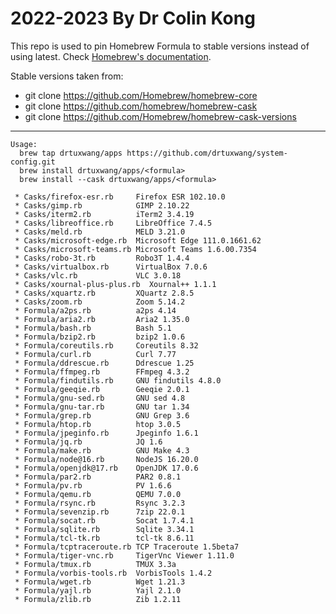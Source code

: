 # 2022-2023  By Dr Colin Kong

This repo is used to pin Homebrew Formula to stable versions instead of using latest.
Check [Homebrew's documentation](https://docs.brew.sh).
<br/>

Stable versions taken from:

* git clone https://github.com/Homebrew/homebrew-core
* git clone https://github.com/homebrew/homebrew-cask
* git clone https://github.com/Homebrew/homebrew-cask-versions

---
```
Usage:
  brew tap drtuxwang/apps https://github.com/drtuxwang/system-config.git
  brew install drtuxwang/apps/<formula>
  brew install --cask drtuxwang/apps/<formula>

 * Casks/firefox-esr.rb     Firefox ESR 102.10.0
 * Casks/gimp.rb            GIMP 2.10.22
 * Casks/iterm2.rb          iTerm2 3.4.19
 * Casks/libreoffice.rb     LibreOffice 7.4.5
 * Casks/meld.rb            MELD 3.21.0
 * Casks/microsoft-edge.rb  Microsoft Edge 111.0.1661.62
 * Casks/microsoft-teams.rb Microsoft Teams 1.6.00.7354
 * Casks/robo-3t.rb         Robo3T 1.4.4
 * Casks/virtualbox.rb      VirtualBox 7.0.6
 * Casks/vlc.rb             VLC 3.0.18
 * Casks/xournal-plus-plus.rb  Xournal++ 1.1.1
 * Casks/xquartz.rb         XQuartz 2.8.5
 * Casks/zoom.rb            Zoom 5.14.2
 * Formula/a2ps.rb          a2ps 4.14
 * Formula/aria2.rb         Aria2 1.35.0
 * Formula/bash.rb          Bash 5.1
 * Formula/bzip2.rb         bzip2 1.0.6
 * Formula/coreutils.rb     Coreutils 8.32
 * Formula/curl.rb          Curl 7.77
 * Formula/ddrescue.rb      Ddrescue 1.25
 * Formula/ffmpeg.rb        FFmpeg 4.3.2
 * Formula/findutils.rb     GNU findutils 4.8.0
 * Formula/geeqie.rb        Geeqie 2.0.1
 * Formula/gnu-sed.rb       GNU sed 4.8
 * Formula/gnu-tar.rb       GNU tar 1.34
 * Formula/grep.rb          GNU Grep 3.6
 * Formula/htop.rb          htop 3.0.5
 * Formula/jpeginfo.rb      Jpeginfo 1.6.1
 * Formula/jq.rb            JQ 1.6
 * Formula/make.rb          GNU Make 4.3
 * Formula/node@16.rb       NodeJS 16.20.0
 * Formula/openjdk@17.rb    OpenJDK 17.0.6
 * Formula/par2.rb          PAR2 0.8.1
 * Formula/pv.rb            PV 1.6.6
 * Formula/qemu.rb          QEMU 7.0.0
 * Formula/rsync.rb         Rsync 3.2.3
 * Formula/sevenzip.rb      7zip 22.0.1
 * Formula/socat.rb         Socat 1.7.4.1
 * Formula/sqlite.rb        Sqlite 3.34.1
 * Formula/tcl-tk.rb        tcl-tk 8.6.11
 * Formula/tcptraceroute.rb TCP Traceroute 1.5beta7
 * Formula/tiger-vnc.rb     TigerVnc Viewer 1.11.0
 * Formula/tmux.rb          TMUX 3.3a
 * Formula/vorbis-tools.rb  VorbisTools 1.4.2
 * Formula/wget.rb          Wget 1.21.3
 * Formula/yajl.rb          Yajl 2.1.0
 * Formula/zlib.rb          Zib 1.2.11
```
